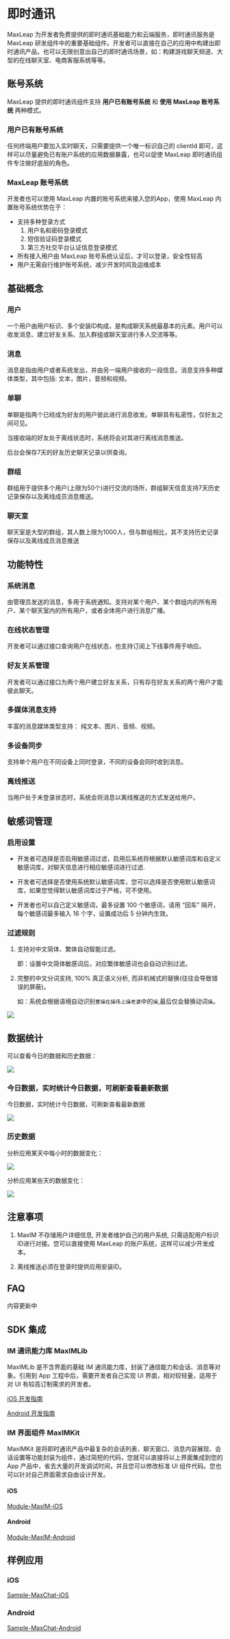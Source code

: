 # 即时通讯
MaxLeap 为开发者免费提供的即时通讯基础能力和云端服务，即时通讯服务是 MaxLeap 研发组件中的重要基础组件。开发者可以直接在自己的应用中构建出即时通讯产品，也可以无限创意出自己的即时通讯场景，如：构建游戏聊天频道、大型的在线聊天室、电商客服系统等等。

## 账号系统

MaxLeap 提供的即时通讯组件支持 **用户已有账号系统** 和 **使用 MaxLeap 账号系统** 两种模式。

### 用户已有账号系统
任何终端用户要加入实时聊天，只需要提供一个唯一标识自己的 clientId 即可，这样可以尽量避免已有账户系统的应用数据暴露，也可以促使 MaxLeap 即时通讯组件专注做好底层的角色。

### MaxLeap 账号系统
开发者也可以使用 MaxLeap 内置的账号系统来接入您的App，使用 MaxLeap 内置账号系统优势在于：

* 支持多种登录方式
  1. 用户名和密码登录模式
  2. 短信验证码登录模式
  3. 第三方社交平台认证信息登录模式
* 所有接入用户由 MaxLeap 账号系统认证后，才可以登录，安全性较高
* 用户无需自行维护账号系统，减少开发时间及运维成本


## 基础概念
### 用户
一个用户由用户标识、多个安装ID构成，是构成聊天系统最基本的元素。用户可以收发消息、建立好友关系、加入群组或聊天室进行多人交流等等。

### 消息
消息是指由用户或者系统发出，并由另一端用户接收的一段信息。消息支持多种媒体类型，其中包括: 文本，图片，音频和视频。

### 单聊
单聊是指两个已经成为好友的用户彼此进行消息收发。单聊具有私密性，仅好友之间可见。

当接收端的好友处于离线状态时，系统将会对其进行离线消息推送。

后台会保存7天的好友历史聊天记录以供查询。

### 群组
群组用于提供多个用户(上限为50个)进行交流的场所，群组聊天信息支持7天历史记录保存以及离线成员消息推送。

### 聊天室
聊天室是大型的群组，其人数上限为1000人，但与群组相比，其不支持历史记录保存以及离线成员消息推送

## 功能特性
### 系统消息
由管理员发送的消息，多用于系统通知。支持对某个用户、某个群组内的所有用户、某个聊天室内的所有用户，或者全体用户进行消息广播。

### 在线状态管理
开发者可以通过接口查询用户在线状态，也支持订阅上下线事件用于响应。

### 好友关系管理
开发者可以通过接口为两个用户建立好友关系，只有存在好友关系的两个用户才能彼此聊天。

### 多媒体消息支持
丰富的消息媒体类型支持： 纯文本、图片、音频、视频。

### 多设备同步
支持单个用户在不同设备上同时登录，不同的设备会同时收到消息。

### 离线推送
当用户处于未登录状态时，系统会将消息以离线推送的方式发送给用户。


## 敏感词管理

### 启用设置

* 开发者可选择是否启用敏感词过滤，启用后系统将根据默认敏感词库和自定义敏感词库，对聊天信息进行相应敏感词进行过滤.

* 开发者可选择是否使用系统默认敏感词库，您可以选择是否使用默认敏感词库，如果您觉得默认敏感词库过于严格，可不使用。

* 开发者也可以自己定义敏感词，最多设置 100 个敏感词，请用 “回车” 隔开，每个敏感词最多输入 16 个字，设置成功后 5 分钟内生效。

### 过滤规则

  1. 支持对中文简体、繁体自动智能过滤。

     即：设置中文简体敏感词后，对应繁体敏感词也会自动识别过滤。

  2. 完整的中文分词支持, 100% 真正语义分析, 而非机械式的替换(往往会导致错误的屏蔽)。

     如：系统会根据语境自动识别`曹操在操场上操老婆`中的`操`,最后仅会替换动词`操`。


![](../../../images/im-filter.png)

## 数据统计

可以查看今日的数据和历史数据：

![](../../../images/im-data.png)

### 今日数据，实时统计今日数据，可刷新查看最新数据
今日数据，实时统计今日数据，可刷新查看最新数据

![](../../../images/im-current-data.png)

### 历史数据

分析应用某天中每小时的数据变化：

![](../../../images/im-history-hourly.png)

分析应用某些天的数据变化：

![](../../../images/im-history-daily.png)


## 注意事项

1. MaxIM 不存储用户详细信息, 开发者维护自己的用户系统, 只需适配用户标识ID进行对接。您可以直接使用 MaxLeap 的账户系统，这样可以减少开发成本。

2. 离线推送必须在登录时提供应用安装ID。

## FAQ
内容更新中

## SDK 集成

### IM 通讯能力库 MaxIMLib
MaxIMLib 是不含界面的基础 IM 通讯能力库，封装了通信能力和会话、消息等对象。引用到 App 工程中后，需要开发者自己实现 UI 界面，相对较轻量，适用于对 UI 有较高订制需求的开发者。

[iOS 开发指南](ML_DOCS_GUIDE_LINK_PLACEHOLDER_IOS#MAXIM_ZH)

[Android 开发指南](ML_DOCS_GUIDE_LINK_PLACEHOLDER_ANDROID#MAXIM_ZH)

<!--
[JavaScript 开发指南](ML_DOCS_GUIDE_LINK_PLACEHOLDER_JS#IM_ZH)
-->
### IM 界面组件 MaxIMKit
MaxIMKit 是将即时通讯产品中最复杂的会话列表、聊天窗口、消息内容展现、会话设置等功能封装为组件，通过简短的代码，您就可以直接将以上界面集成到您的 App 产品中，省去大量的开发调试时间，并且您可以修改标准 UI 组件代码。您也可以针对自己界面需求自由设计开发。

#### iOS
[Module-MaxIM-iOS](https://github.com/MaxLeap/Module-MaxIM-iOS)

#### Android
[Module-MaxIM-Android](https://github.com/MaxLeap/Module-MaxIM-Android)


## 样例应用

### iOS
[Sample-MaxChat-iOS](https://github.com/MaxLeap/Sample-MaxChat-iOS)

### Android

[Sample-MaxChat-Android](https://github.com/MaxLeap/Sample-MaxChat-Android)

<!--
### JavaScript
[Sample-IM-Javascript](https://github.com/MaxLeap/Demo-IM-Javascript)

-->